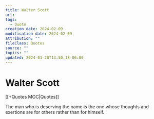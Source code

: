 ```yaml
---
title: Walter Scott
url: 
tags:
  - Quote
creation date: 2024-02-09
modification date: 2024-02-09
attribution: ""
fileClass: Quotes
source: ""
topics: ""
updated: 2024-01-20T13:50:18-06:00
---
```


# Walter Scott

[[+Quotes MOC|Quotes]]

The man who is deserving the name is the one whose thoughts and exertions are for others rather than for himself.
